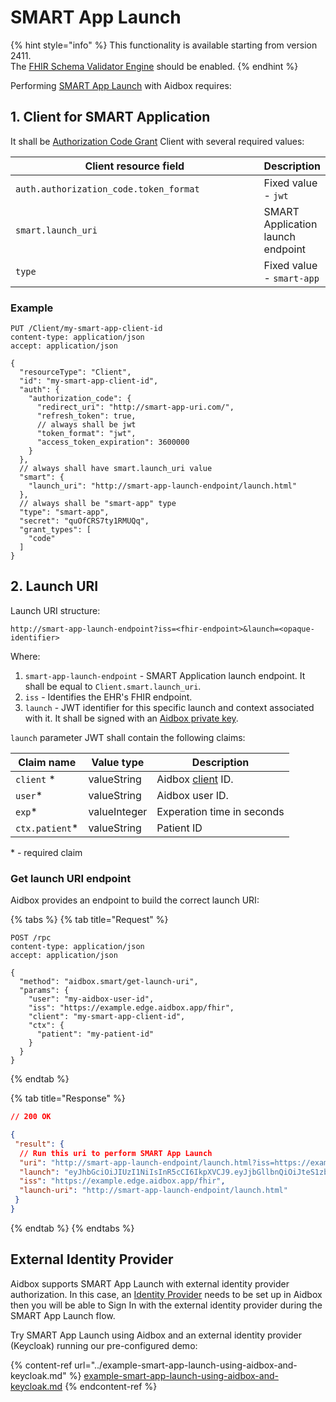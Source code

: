 # SMART App Launch

{% hint style="info" %}
This functionality is available starting from version 2411.\
The [FHIR Schema Validator Engine](https://docs.aidbox.app/modules/profiling-and-validation/fhir-schema-validator/setup#enable-the-fhir-schema-validator-engine) should be enabled.
{% endhint %}

&#x20;Performing [SMART App Launch](https://build.fhir.org/ig/HL7/smart-app-launch/app-launch.html) with Aidbox requires:

## 1. Client for SMART Application

It shall be [Authorization Code Grant](../../auth/authorization-code.md) Client with several required values:

<table><thead><tr><th width="405">Client resource field</th><th>Description</th></tr></thead><tbody><tr><td><code>auth.authorization_code.token_format</code></td><td>Fixed value - <code>jwt</code></td></tr><tr><td><code>smart.launch_uri</code></td><td>SMART Application launch endpoint</td></tr><tr><td><code>type</code></td><td>Fixed value - <code>smart-app</code></td></tr></tbody></table>

### Example

```http
PUT /Client/my-smart-app-client-id
content-type: application/json
accept: application/json

{
  "resourceType": "Client",
  "id": "my-smart-app-client-id",
  "auth": {
    "authorization_code": {
      "redirect_uri": "http://smart-app-uri.com/",
      "refresh_token": true,
      // always shall be jwt
      "token_format": "jwt",
      "access_token_expiration": 3600000
    }
  },
  // always shall have smart.launch_uri value
  "smart": {
    "launch_uri": "http://smart-app-launch-endpoint/launch.html"
  },
  // always shall be "smart-app" type
  "type": "smart-app",
  "secret": "quOfCRS7ty1RMUQq",
  "grant_types": [
    "code"
  ]
}
```

## 2. Launch URI

Launch URI structure:

```
http://smart-app-launch-endpoint?iss=<fhir-endpoint>&launch=<opaque-identifier>
```

Where:

1. `smart-app-launch-endpoint` - SMART Application launch endpoint. It shall be equal to `Client.smart.launch_uri`.
2. `iss` - Identifies the EHR's FHIR endpoint.
3. `launch` - JWT identifier for this specific launch and context associated with it. It shall be signed with an [Aidbox private key](https://docs.aidbox.app/reference/configuration/environment-variables/optional-environment-variables#set-up-rsa-private-public-keys-and-secret).

`launch` parameter JWT shall contain the following claims:

| Claim name      | Value type   | Description                                                                 |
| --------------- | ------------ | --------------------------------------------------------------------------- |
| `client` \*     | valueString  | Aidbox [client](smart-app-launch.md#id-1.-client-for-smart-application) ID. |
| `user`\*        | valueString  | Aidbox user ID.                                                             |
| `exp`\*         | valueInteger | Experation time in seconds                                                  |
| `ctx.patient`\* | valueString  | Patient ID                                                                  |

\* - required claim

### Get launch URI endpoint

Aidbox provides an endpoint to build the correct launch URI:

{% tabs %}
{% tab title="Request" %}
```http
POST /rpc
content-type: application/json
accept: application/json

{
  "method": "aidbox.smart/get-launch-uri",
  "params": {
    "user": "my-aidbox-user-id",
    "iss": "https://example.edge.aidbox.app/fhir",
    "client": "my-smart-app-client-id",
    "ctx": {
      "patient": "my-patient-id"
    }
  }
}
```
{% endtab %}

{% tab title="Response" %}
```json
// 200 OK

{
 "result": {
  // Run this uri to perform SMART App Launch
  "uri": "http://smart-app-launch-endpoint/launch.html?iss=https://example.edge.aidbox.app/fhir&launch=eyJhbGciOiJIUzI1NiIsInR5cCI6IkpXVCJ9.eyJjbGllbnQiOiJteS1zbWFydC1hcHAtY2xpZW50LWlkIiwidXNlciI6Im15LWFpZGJveC11c2VyLWlkIiwiZXhwIjoxNzMzMzk5Nzk3LCJjdHgiOnsicGF0aWVudCI6Im15LXBhdGllbnQtaWQifX0.wn78VQrDN8xmS_wowQ-a3MRPuOEhFZ-PyTMn5BHe5No",
  "launch": "eyJhbGciOiJIUzI1NiIsInR5cCI6IkpXVCJ9.eyJjbGllbnQiOiJteS1zbWFydC1hcHAtY2xpZW50LWlkIiwidXNlciI6Im15LWFpZGJveC11c2VyLWlkIiwiZXhwIjoxNzMzMzk5Nzk3LCJjdHgiOnsicGF0aWVudCI6Im15LXBhdGllbnQtaWQifX0.wn78VQrDN8xmS_wowQ-a3MRPuOEhFZ-PyTMn5BHe5No",
  "iss": "https://example.edge.aidbox.app/fhir",
  "launch-uri": "http://smart-app-launch-endpoint/launch.html"
 }
}
```


{% endtab %}
{% endtabs %}

## External Identity Provider

Aidbox supports SMART App Launch with external identity provider authorization. In this case, an [Identity Provider](../../set-up-external-identity-provider/) needs to be set up in Aidbox then you will be able to Sign In with the external identity provider during the SMART App Launch flow.

Try SMART App Launch using Aidbox and an external identity provider (Keycloak) running our pre-configured demo:

{% content-ref url="../example-smart-app-launch-using-aidbox-and-keycloak.md" %}
[example-smart-app-launch-using-aidbox-and-keycloak.md](../example-smart-app-launch-using-aidbox-and-keycloak.md)
{% endcontent-ref %}
